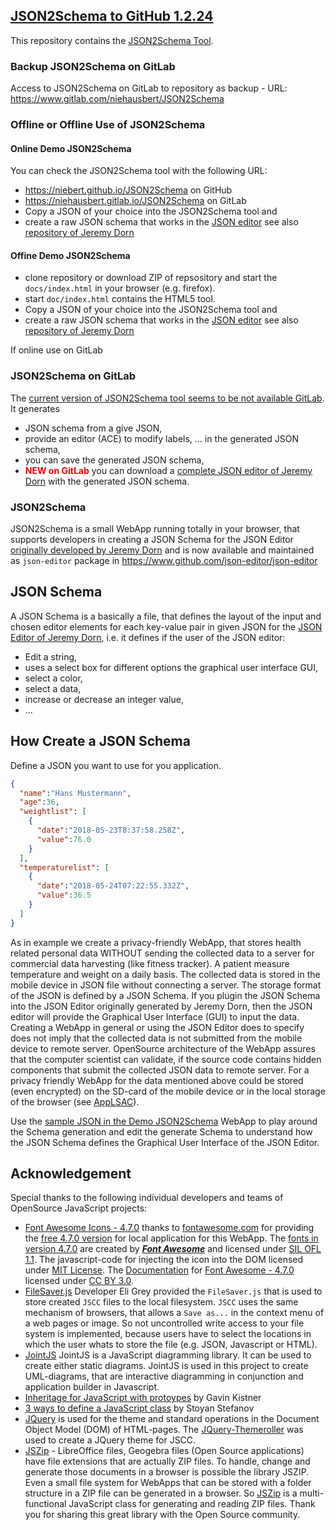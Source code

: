 
## [JSON2Schema to GitHub 1.2.24](https://niebert.github.io/JSON2Schema)
This repository contains the [JSON2Schema Tool](https://niebert.github.io/JSON2Schema).

###  Backup JSON2Schema on GitLab 
Access to JSON2Schema on GitLab to repository as backup - URL: https://www.gitlab.com/niehausbert/JSON2Schema 

### Offline or Offline Use of JSON2Schema

####  Online Demo JSON2Schema
You can check the JSON2Schema tool with the following URL:

* https://niebert.github.io/JSON2Schema on GitHub 
* https://niehausbert.gitlab.io/JSON2Schema on GitLab 
* Copy a JSON of your choice into the JSON2Schema tool and
* create a raw JSON schema that works in the  [JSON editor](https://www.github.com/json-editor/json-editor) see also [repository of Jeremy Dorn](https://github.com/jdorn/json-editor)


####  Offine Demo JSON2Schema
* clone repository or download ZIP of repsository and start the `docs/index.html` in your browser (e.g. firefox).
* start `doc/index.html` contains the HTML5 tool. 
* Copy a JSON of your choice into the JSON2Schema tool and
* create a raw JSON schema that works in the  [JSON editor](https://www.github.com/json-editor/json-editor) see also [repository of Jeremy Dorn](https://github.com/jdorn/json-editor)

If online use on GitLab 

### JSON2Schema on GitLab
The [current version of JSON2Schema tool seems to be not available GitLab](https://niehausbert.gitlab.io/JSON2Schema). It generates
* JSON schema from a give JSON,
* provide an editor (ACE) to modify labels, ... in the generated JSON schema,
* you can save the generated JSON schema,
* <b style="color:red">NEW on GitLab</b> you can download a [complete JSON editor of Jeremy Dorn](https://niehausbert.gitlab.io/JSON2Schema) with the generated JSON schema. 

### JSON2Schema
JSON2Schema is a small WebApp running totally in your browser, that supports developers in creating a JSON Schema for the JSON Editor [originally developed by Jeremy Dorn](https://github.com/jdorn/json-editor) and is now available and maintained as `json-editor` package in https://www.github.com/json-editor/json-editor


## JSON Schema
A JSON Schema is a basically a file, that defines the layout of the input and chosen editor elements for each key-value pair in given JSON for the [JSON Editor of Jeremy Dorn](https://www.github.com/json-editor/json-editor), i.e. it defines if the user of the JSON editor:
* Edit a string,
* uses a select box for different options the graphical user interface GUI,
* select a color,
* select a data,
* increase or decrease an integer value,
* ...

## How Create a JSON Schema
Define a JSON you want to use for you application.
```json
{
  "name":"Hans Mustermann",
  "age":36,
  "weightlist": [
    {
      "date":"2018-05-23T8:37:58.258Z",
      "value":76.0
    }
  ],
  "temperaturelist": [
    {
      "date":"2018-05-24T07:22:55.332Z",
      "value":36.5
    }
  ]
}
```
As in example we create a privacy-friendly WebApp, that stores health related personal data WITHOUT sending the collected data to a server for commercial data harvesting (like fitness tracker). A patient measure temperature and weight on a daily basis. The collected data is stored in the mobile device in JSON file without connecting a server. The storage format of the JSON is defined by a JSON Schema. If you plugin the JSON Schema into the JSON Editor originally generated by Jeremy Dorn, then the JSON editor will provide the Graphical User Interface (GUI) to input the data. Creating a WebApp in general or using the JSON Editor does to specify does not imply that the collected data is not submitted from the mobile device to remote server. OpenSource architecture of the WebApp assures that the computer scientist can validate, if the source code contains hidden components that submit the collected JSON data to remote server.  For a privacy friendly WebApp for the data mentioned above could be stored (even encrypted) on the SD-card of the mobile device or in the local storage of the browser (see [AppLSAC](https://en.wikiversity.org/wiki/AppLSAC)).

Use the [sample JSON in the Demo JSON2Schema](https://niebert.github.io/JSON2Schema) WebApp to play around the Schema generation and edit the generate Schema to understand how the JSON Schema defines the Graphical User Interface of the JSON Editor.

## Acknowledgement
Special thanks to the following individual developers and teams of OpenSource JavaScript projects:
* [Font Awesome Icons - 4.7.0](https://fontawesome.com/v4.7.0/icons/) thanks to [fontawesome.com](https://fontawesome.com) for providing the [free 4.7.0 version](https://fontawesome.com/v4.7.0/icons/) for local application for this WebApp. The [fonts in version 4.7.0](https://fontawesome.com/v4.7.0/icons/) are created by ***[Font Awesome](https://fontawesome.com)*** and
licensed under [SIL OFL 1.1](http://scripts.sil.org/OFL). The javascript-code for injecting the icon into the DOM licensed under [MIT License](http://opensource.org/licenses/mit-license.html). The
[Documentation](https://fontawesome.com/v4.7.0/examples/) for [Font Awesome - 4.7.0](https://fontawesome.com/v4.7.0/icons/) licensed under [CC BY 3.0](http://creativecommons.org/licenses/by/3.0/).
* [FileSaver.js](https://github.com/eligrey/FileSaver.js) Developer Eli Grey provided the `FileSaver.js` that is used to store created `JSCC` files to the local filesystem. `JSCC` uses the same mechanism of browsers, that allows a `Save as...` in the context menu of a web pages or image. So not uncontrolled write access to your file system is implemented, because users have to select the locations in which the user whats to store the file (e.g. JSON, Javascript or HTML).
* [JointJS](https://github.com/clientIO/joint) JointJS is a JavaScript diagramming library. It can be used to create either static diagrams. JointJS is used in this project to create UML-diagrams, that are interactive diagramming in conjunction and application builder in Javascript.
* [Inheritage for JavaScript with protoypes](http://phrogz.net/js/classes/OOPinJS2.html) by Gavin Kistner
* [3 ways to define a JavaScript class](https://www.phpied.com/3-ways-to-define-a-javascript-class/) by Stoyan Stefanov
* [JQuery](https://jqueryui.com) is used for the theme and standard operations in the Document Object Model (DOM) of HTML-pages. The [JQuery-Themeroller](https://jqueryui.com/themeroller/) was used to create a JQuery theme for JSCC.
* [JSZip](http://stuartk.com/jszip) - LibreOffice files, Geogebra files (Open Source applications) have file extensions that are actually ZIP files. To handle, change and generate those documents in a browser is possible the library JSZIP. Even a small file system for WebApps that can be stored with a folder structure in a ZIP file can be generated in a browser. So [JSZip](http://stuartk.com/jszip) is a multi-functional JavaScript class for generating and reading ZIP files. Thank you for sharing this great library with the Open Source community.
